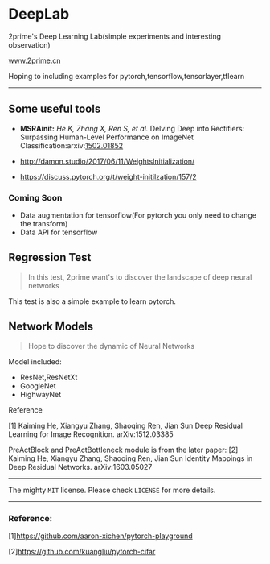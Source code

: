 # DeepLab
2prime's Deep Learning  Lab(simple experiments and interesting observation)

www.2prime.cn

Hoping to including examples for pytorch,tensorflow,tensorlayer,tflearn

<hr/>



## Some useful tools 

- **MSRAinit:** 
*He K, Zhang X, Ren S, et al.*
Delving Deep into Rectifiers: Surpassing Human-Level Performance on ImageNet Classification:arxiv:<a href="https://arxiv.org/pdf/1502.01852">1502.01852</a>

- http://damon.studio/2017/06/11/WeightsInitialization/
- https://discuss.pytorch.org/t/weight-initilzation/157/2


### Coming Soon
- Data augmentation for tensorflow(For pytorch you only need to change the transform)
- Data API for tensorflow


## Regression Test

> In this test, 2prime want's to discover the landscape of deep neural networks

This test is also a simple example to learn pytorch.

## Network Models
> Hope to discover the dynamic of Neural Networks

Model included:
- ResNet,ResNetXt
- GoogleNet
- HighwayNet

Reference

[1] Kaiming He, Xiangyu Zhang, Shaoqing Ren, Jian Sun
    Deep Residual Learning for Image Recognition. arXiv:1512.03385

PreActBlock and PreActBottleneck module is from the later paper:
[2] Kaiming He, Xiangyu Zhang, Shaoqing Ren, Jian Sun
    Identity Mappings in Deep Residual Networks. arXiv:1603.05027
    
<hr/>

The mighty `MIT` license. Please check `LICENSE` for more details.

<hr/>

### Reference:

[1]https://github.com/aaron-xichen/pytorch-playground

[2]https://github.com/kuangliu/pytorch-cifar
